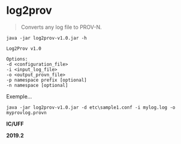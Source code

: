 # log2prov

> Converts any log file to PROV-N.


```
java -jar log2prov-v1.0.jar -h

Log2Prov v1.0

Options:
-d <configuration_file>
-i <input_log_file>
-o <output_provn_file>
-p namespace prefix [optional]
-n namespace [optional]
```

Exemple...

```
java -jar log2prov-v1.0.jar -d etc\sample1.conf -i mylog.log -o myprovlog.provn
```

**IC/UFF**

**2019.2**
